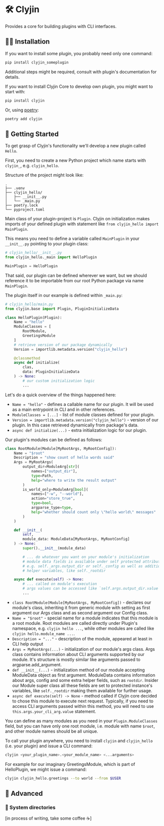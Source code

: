 # 🛠️ Clyjin

Provides a core for building plugins with CLI interfaces.

## 👩‍🏭 Installation

If you want to install some plugin, you probably need only one command:
```sh
pip install clyjin_someplugin
```

Additional steps might be required, consult with plugin's documentation for
details.

If you want to install Clyjin Core to develop own plugin, you might want to
start with:
```sh
pip install clyjin
```

Or, using [poetry](https://python-poetry.org/):
```sh
poetry add clyjin
```

## 📓 Getting Started

To get grasp of Clyjin's functionality we'll develop a new plugin called
`Hello`.

First, you need to create a new Python project which name starts with
`clyjin_`, e.g. `clyjin_hello`.

Structure of the project might look like:
```
.
├── .venv
├── clyjin_hello/
│   ├── __init__.py
│   └── _main.py
├── poetry.lock
└── pyproject.toml
```

Main class of your plugin-project is `Plugin`. Clyjin on initialization makes
imports of your defined plugin with statement like
`from clyjin_hello import MainPlugin`.

This means you need to define a variable called `MainPlugin` in your
`__init__.py` pointing to your plugin class:
```python
# clyjin_hello/__init__.py
from clyjin_hello._main import HelloPlugin

MainPlugin = HelloPlugin
```

That said, our plugin can be defined wherever we want, but we should reference
it to be importable from our root Python package via name `MainPlugin`.

The plugin itself in our example is defined within `_main.py`:
```python
# clyjin_hello/main.py
from clyjin.base import Plugin, PluginInitializeData

class HelloPlugin(Plugin):
    Name = "hello"
    ModuleClasses = [
        RootModule,
        GreetingsModule
    ]
    # retrieve version of our package dynamically
    Version = importlib.metadata.version("clyjin_hello")

    @classmethod
    async def initialize(
        clas,
        data: PluginInitializeData
    ) -> None:
        # our custom initialization logic
        ...
```

Let's do a quick overview of the things happened here:
- `Name = "hello"` - defines a callable name for our plugin. It will be used
    as a main entrypoint in CLI and in other references.
- `ModuleClasses = [...]` - list of module classes defined for your plugin.
- `Version = importlib.metadata.version("clyjin_hello")` - version of our
    plugin. In this case retrieved dynamically from package's data.
- `async def initialize(...)` - extra initialization logic for our plugin.

Our plugin's modules can be defined as follows:
```python
class RootModule(Module[MyRootArgs, MyRootConfig]):
    Name = "$root"
    Description = "show count of hello words said"
    Args = MyRootArgs(
        output_dir=ModuleArg[str](
            names=["output_dir"],
            type=Path,
            help="where to write the result output"
        )
        is_world_only=ModuleArg[bool](
            names=["-w", "--world"],
            action="store_true",
            type=bool,
            argparse_type=type,
            help="whether should count only \"hello world\" messages"
        )
    )

    def __init__(
        self,
        module_data: ModuleData[MyRootArgs, MyRootConfig]
    ) -> None:
        super().__init__(module_data)

        # ... do whatever you want on your module's initialization
        # module data fields is available under self protected attributes,
        # e.g. self._args.output_dir or self._config as well as additional
        # helper variables, like self._rootdir

    async def execute(self) -> None:
        # ... called on module's execution
        # args values can be accessed like `self.args.output_dir.value`
        ...
```

- `class RootModule(Module[MyRootArgs, MyRootConfig])` - declares our module's
    class, inheriting it from generic module with setting as first argument
    our Args class and as second argument our Config class.
- `Name = "$root"` - special name for a module indicates that this module is a
    root module. Root modules are called directly under Plugin's namespace,
    e.g. `clyjin hello ...`, while other modules are called like
    `clyjin hello.module_name ...`.
- `Description = "..."` - description of the module, appeared at least in CLI
    help output
- `Args = MyRootArgs(...)` - initialization of our module's args class.
    Args class contains information about CLI arguments supported by our
    module. It's structure is mostly similar like arguments passed to
    argparse.add_argument.
- `def __init__(...)` - initialization method of our module accepting
    ModuleData object as first argument. ModuleData contains information about
    args, config and some extra helper fields, such as `rootdir`. Insider our
    Module super class all these fields are set to protected instance's
    variables, like `self._rootdir` making them available for further usage.
- `async def execute(self) -> None` - method called if Clyjin core decided to
    chose this module to execute next request. Typically, if you need to
    access CLI arguments passed within this method, you will need to use
    `this.args.your_cli_arg.value` statement.

You can define as many modules as you need in your `Plugin.ModuleClasses`
field, but you can have only one root module, i.e. module with name `$root`,
and other module names should be all unique.

To call your plugin anywhere, you need to install `clyjin` and `clyjin_hello`
(i.e. your plugin) and issue a CLI command:
```sh
clyjin <your_plugin_name>.<your_module_name> <...arguments>
```

For example for our imaginary GreetingsModule, which is part of HelloPlugin,
we might issue a command:
```sh
clyjin clyjin_hello.greetings --to world --from $USER
```

## 💪 Advanced

### 📁 System directories

[in process of writing, take some coffee ☕]

